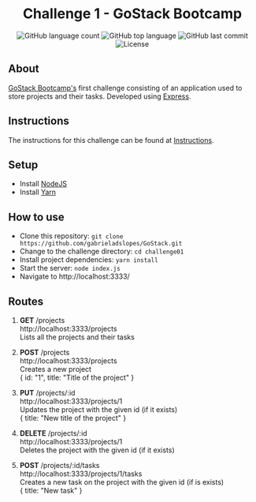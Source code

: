 <h1 align="center">Challenge 1 - GoStack Bootcamp</h1>

<p align="center">
  <img alt="GitHub language count" src="https://img.shields.io/github/languages/count/gabrieladslopes/GoStack?color=%2304D361">
  <img alt="GitHub top language" src="https://img.shields.io/github/languages/top/gabrieladslopes/GoStack.svg">
  <img alt="GitHub last commit" src="https://img.shields.io/github/last-commit/gabrieladslopes/GoStack">
  <img alt="License" src="https://img.shields.io/badge/license-MIT-%2304D361">
</p>

## About

[GoStack Bootcamp's](https://rocketseat.com.br/gostack) first challenge consisting of an application used to store projects and their tasks. Developed using [Express](https://expressjs.com/).

## Instructions

The instructions for this challenge can be found at [Instructions](https://github.com/gabrieladslopes/GoStack/blob/master/challenge01/ChallengeInstructions.md).

## Setup

* Install [NodeJS](https://nodejs.org/en/)
* Install [Yarn](https://yarnpkg.com/)

## How to use

* Clone this repository:
`git clone https://github.com/gabrieladslopes/GoStack.git`
* Change to the challenge directory:
`cd challenge01`
* Install project dependencies:
`yarn install`
* Start the server:
`node index.js`
* Navigate to http://localhost:3333/

## Routes

1. __GET__ /projects </br>http://localhost:3333/projects </br>Lists all the projects and their tasks

2. __POST__ /projects </br>http://localhost:3333/projects<br/>Creates a new project </br>{ id: "1", title: "Title of the project" }

3. __PUT__ /projects/:id </br>http://localhost:3333/projects/1</br>Updates the project with the given id (if it exists) </br>{ title: "New title of the project" }

4. __DELETE__ /projects/:id </br>http://localhost:3333/projects/1</br>Deletes the project with the given id (if it exists)

5. __POST__ /projects/:id/tasks </br>http://localhost:3333/projects/1/tasks</br>Creates a new task on the project with the given id (if is exists)</br>{ title: "New task" }